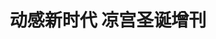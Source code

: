 ---
logo: images/other/动感新时代凉宫圣诞增刊.jpg
title: 动感新时代 凉宫圣诞增刊
subTitle: 动感新时代 增刊

category: 其他

hasResource: true
downloadList:
  - intro: 云盘 提取码:7g6y
    size: 193.2MB
    link: https://pan.baidu.com/s/1SauDnqa6IKGi4eeilRQpoA

downloadContent: |
  动心刊物
---